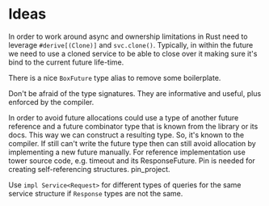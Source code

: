 # Ideas

In order to work around async and ownership limitations in Rust need to leverage `#derive[(Clone)]` and `svc.clone()`.
Typically, in within the future we need to use a cloned service to be able to close over it making sure it's bind to the current future life-time.

There is a nice `BoxFuture` type alias to remove some boilerplate.

Don't be afraid of the type signatures. They are informative and useful, plus enforced by the compiler.

In order to avoid future allocations could use a type of another future reference and a future combinator type that is known from the library or its docs. This way we can construct a resulting type. So, it's known to the compiler.
If still can't write the future type then can still avoid allocation by implementing a new future manually.
For reference implementation use tower source code, e.g. timeout and its ResponseFuture.
Pin is needed for creating self-referencing structures.
pin_project.

Use `impl Service<Request>` for different types of queries for the same service structure if `Response` types are not the same.

